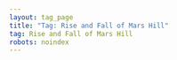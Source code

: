 ```yaml
---
layout: tag_page
title: "Tag: Rise and Fall of Mars Hill"
tag: Rise and Fall of Mars Hill
robots: noindex
---
```

